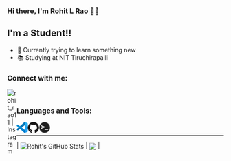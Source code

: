 ### Hi there, I'm Rohit L Rao 🙋‍♂️

## I'm a Student!!

- 🌱 Currently trying to learn something new
- 📚 Studying at NIT Tiruchirapalli

### Connect with me:

[<img align="left" alt="rohit_rao11 | Instagram" width="22px" src="https://cdn.jsdelivr.net/npm/simple-icons@v3/icons/instagram.svg" />][instagram]

<br />

### Languages and Tools:

[<img align="left" alt="Visual Studio Code" width="26px" src="https://raw.githubusercontent.com/github/explore/80688e429a7d4ef2fca1e82350fe8e3517d3494d/topics/visual-studio-code/visual-studio-code.png" />][instagram]
[<img align="left" alt="GitHub" width="26px" src="https://raw.githubusercontent.com/github/explore/78df643247d429f6cc873026c0622819ad797942/topics/github/github.png" />][github]
[<img align="left" alt="Terminal" width="26px" src="https://raw.githubusercontent.com/github/explore/80688e429a7d4ef2fca1e82350fe8e3517d3494d/topics/terminal/terminal.png" />][github]

<br />

---

| <img align="center" src="https://github-readme-stats.vercel.app/api?username=rohitrao11&show_icons=true&include_all_commits=true&theme=buefy&hide_border=true" alt="Rohit's GitHub Stats" /> | <img align="center" src="https://github-readme-stats.vercel.app/api/top-langs/?username=rohitrao11&layout=compact&theme=buefy&hide_border=true" /> |

[instagram]: https://instagram.com/rohit_rao11
[github]: https://github.com/rohitrao11